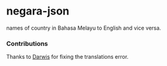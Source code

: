 # negara-json
names of country in Bahasa Melayu to English and vice versa.

### Contributions
Thanks to [Darwis](https://github.com/darwisabdrauf) for fixing the translations error.
